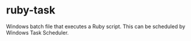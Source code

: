 # ruby-task
Windows batch file that executes a Ruby script. This can be scheduled by Windows Task Scheduler.
